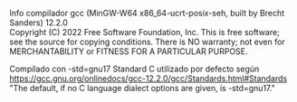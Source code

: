 Info compilador
gcc (MinGW-W64 x86_64-ucrt-posix-seh, built by Brecht Sanders) 12.2.0      
Copyright (C) 2022 Free Software Foundation, Inc.
This is free software; see the source for copying conditions.  There is NO 
warranty; not even for MERCHANTABILITY or FITNESS FOR A PARTICULAR PURPOSE.

Compilado con -std=gnu17
Standard C utilizado por defecto según https://gcc.gnu.org/onlinedocs/gcc-12.2.0/gcc/Standards.html#Standards
"The default, if no C language dialect options are given, is -std=gnu17."